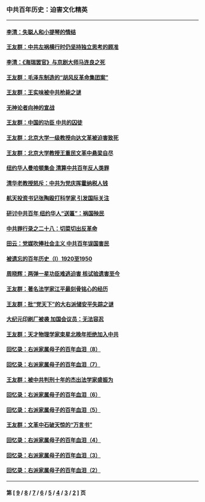 ### 中共百年历史：迫害文化精英
---
#### [李清：失聪人和小提琴的情结](../../pages/nf1176111/n13459280.md?01130430) 
#### [王友群：中共左祸横行时仍坚持独立思考的顾准](../../pages/nf1176111/n13444722.md?01130430) 
#### [李清：《海瑞罢官》与京剧大师马连良之死](../../pages/nf1176111/n13412316.md?01130430) 
#### [王友群：毛泽东制造的“胡风反革命集团案”](../../pages/nf1176111/n13324909.md?01130430) 
#### [王友群：王实味被中共枪毙之谜](../../pages/nf1176111/n13307502.md?01130430) 
#### [无神论者向神的宣战](../../pages/nf1176111/n13281535.md?01130430) 
#### [王友群：中国的功臣 中共的囚徒](../../pages/nf1176111/n13291790.md?01130430) 
#### [王友群：北京大学一级教授向达文革被迫害致死](../../pages/nf1176111/n13150966.md?01130430) 
#### [王友群：北京大学教授王重民文革中悬梁自尽](../../pages/nf1176111/n13084645.md?01130430) 
#### [纽约华人曼哈顿集会 清算中共百年反人类罪](../../pages/nf1176111/n13084157.md?01130430) 
#### [清华老教授怒斥：中共为党庆挥霍纳税人钱](../../pages/nf1176111/n13071430.md?01130430) 
#### [航天投资书记张陶殴打科学家 引发国际关注](../../pages/nf1176111/n13069132.md?01130430) 
#### [研讨中共百年 纽约华人“送匾”：祸国殃民](../../pages/nf1176111/n13057367.md?01130430) 
#### [中共罪行录之二十八：切菜切出反革命](../../pages/nf1176111/n13030600.md?01130430) 
#### [田云：党媒吹捧社会主义 中共百年误国害民](../../pages/nf1176111/n13006682.md?01130430) 
#### [被遗忘的百年历史（I）1920至1950](../../pages/nf1176111/n12986411.md?01130430) 
#### [周晓辉：两弹一星功臣难逃迫害 核试验遗害至今](../../pages/nf1176111/n12974997.md?01130430) 
#### [王友群：著名法学家江平最刻骨铭心的经历](../../pages/nf1176111/n12970787.md?01130430) 
#### [王友群：批“党天下”的大右派储安平失踪之谜](../../pages/nf1176111/n12954229.md?01130430) 
#### [大纪元印刷厂被袭 加国会议员：无法容忍](../../pages/nf1176111/n12883028.md?01130430) 
#### [王友群：天才物理学家束星北晚年拒绝加入中共](../../pages/nf1176111/n12792913.md?01130430) 
#### [回忆录：右派家属母子的百年血泪（8）](../../pages/nf1176111/n12706196.md?01130430) 
#### [回忆录：右派家属母子的百年血泪（7）](../../pages/nf1176111/n12706191.md?01130430) 
#### [王友群：被中共判刑十年的杰出法学家盛振为](../../pages/nf1176111/n12706141.md?01130430) 
#### [回忆录：右派家属母子的百年血泪（6）](../../pages/nf1176111/n12698863.md?01130430) 
#### [回忆录：右派家属母子的百年血泪（5）](../../pages/nf1176111/n12692515.md?01130430) 
#### [王友群：文革中石破天惊的“万言书”](../../pages/nf1176111/n12690994.md?01130430) 
#### [回忆录：右派家属母子的百年血泪（4）](../../pages/nf1176111/n12686410.md?01130430) 
#### [回忆录：右派家属母子的百年血泪（3）](../../pages/nf1176111/n12683820.md?01130430) 
#### [回忆录：右派家属母子的百年血泪（2）](../../pages/nf1176111/n12679738.md?01130430) 

---
#### 第 [ [9](./9.md?01130430) / [8](./8.md?01130430) / [7](./7.md?01130430) / [6](./6.md?01130430) / [5](./5.md?01130430) / [4](./4.md?01130430) / [3](./3.md?01130430) / [2](./2.md?01130430) ] 页
